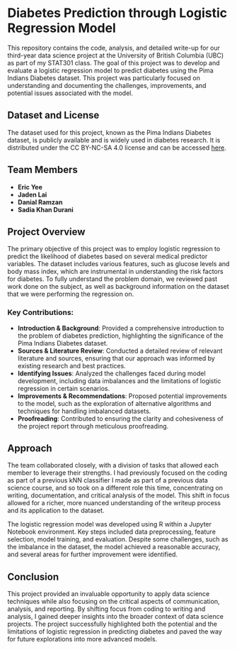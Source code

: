 # Diabetes Prediction through Logistic Regression Model

This repository contains the code, analysis, and detailed write-up for our third-year data science project at the University of British Columbia (UBC) as part of my STAT301 class. The goal of this project was to develop and evaluate a logistic regression model to predict diabetes using the Pima Indians Diabetes dataset. This project was particularly focused on understanding and documenting the challenges, improvements, and potential issues associated with the model.

## Dataset and License

The dataset used for this project, known as the Pima Indians Diabetes dataset, is publicly available and is widely used in diabetes research. It is distributed under the CC BY-NC-SA 4.0 license and can be accessed [here](https://www.kaggle.com/uciml/pima-indians-diabetes-database).

## Team Members

- **Eric Yee** 
- **Jaden Lai**
- **Danial Ramzan** 
- **Sadia Khan Durani** 


## Project Overview

The primary objective of this project was to employ logistic regression to predict the likelihood of diabetes based on several medical predictor variables. The dataset includes various features, such as glucose levels and body mass index, which are instrumental in understanding the risk factors for diabetes. To fully understand the problem domain, we reviewed past work done on the subject, as well as background information on the dataset that we were performing the regression on.

### Key Contributions:

- **Introduction & Background**: Provided a comprehensive introduction to the problem of diabetes prediction, highlighting the significance of the Pima Indians Diabetes dataset.
- **Sources & Literature Review**: Conducted a detailed review of relevant literature and sources, ensuring that our approach was informed by existing research and best practices.
- **Identifying Issues**: Analyzed the challenges faced during model development, including data imbalances and the limitations of logistic regression in certain scenarios.
- **Improvements & Recommendations**: Proposed potential improvements to the model, such as the exploration of alternative algorithms and techniques for handling imbalanced datasets.
- **Proofreading**: Contributed to ensuring the clarity and cohesiveness of the project report through meticulous proofreading.

## Approach

The team collaborated closely, with a division of tasks that allowed each member to leverage their strengths. I had previously focused on the coding as part of a previous kNN classifier I made as part of a previous data science course, and so took on a different role this time, concentrating on writing, documentation, and critical analysis of the model. This shift in focus allowed for a richer, more nuanced understanding of the writeup process and its application to the dataset.

The logistic regression model was developed using R within a Jupyter Notebook environment. Key steps included data preprocessing, feature selection, model training, and evaluation. Despite some challenges, such as the imbalance in the dataset, the model achieved a reasonable accuracy, and several areas for further improvement were identified.

## Conclusion

This project provided an invaluable opportunity to apply data science techniques while also focusing on the critical aspects of communication, analysis, and reporting. By shifting focus from coding to writing and analysis, I gained deeper insights into the broader context of data science projects. The project successfully highlighted both the potential and the limitations of logistic regression in predicting diabetes and paved the way for future explorations into more advanced models.
